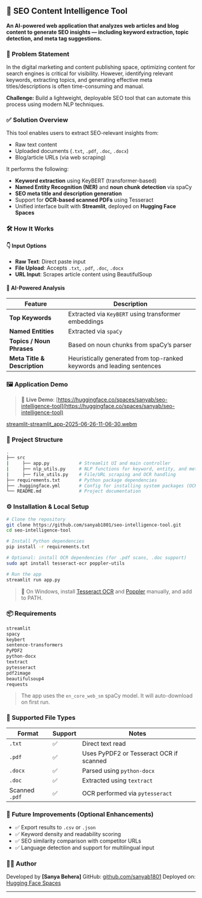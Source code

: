 
## 📘 SEO Content Intelligence Tool

**An AI-powered web application that analyzes web articles and blog content to generate SEO insights — including keyword extraction, topic detection, and meta tag suggestions.**


### 📌 Problem Statement

In the digital marketing and content publishing space, optimizing content for search engines is critical for visibility. However, identifying relevant keywords, extracting topics, and generating effective meta titles/descriptions is often time-consuming and manual.

**Challenge:** Build a lightweight, deployable SEO tool that can automate this process using modern NLP techniques.


### ✅ Solution Overview

This tool enables users to extract SEO-relevant insights from:

* Raw text content
* Uploaded documents (`.txt`, `.pdf`, `.doc`, `.docx`)
* Blog/article URLs (via web scraping)

It performs the following:

* **Keyword extraction** using KeyBERT (transformer-based)
* **Named Entity Recognition (NER)** and **noun chunk detection** via spaCy
* **SEO meta title and description generation**
* Support for **OCR-based scanned PDFs** using Tesseract
* Unified interface built with **Streamlit**, deployed on **Hugging Face Spaces**


### 🛠️ How It Works

#### 👇 Input Options

* **Raw Text**: Direct paste input
* **File Upload**: Accepts `.txt`, `.pdf`, `.doc`, `.docx`
* **URL Input**: Scrapes article content using BeautifulSoup

#### 🧠 AI-Powered Analysis

| Feature                      | Description                                                            |
| ---------------------------- | ---------------------------------------------------------------------- |
| **Top Keywords**             | Extracted via `KeyBERT` using transformer embeddings                   |
| **Named Entities**           | Extracted via `spaCy`                                                  |
| **Topics / Noun Phrases**    | Based on noun chunks from spaCy’s parser                               |
| **Meta Title & Description** | Heuristically generated from top-ranked keywords and leading sentences |


### 🖼️ Application Demo

> 🔗 **Live Demo**: [https://huggingface.co/spaces/sanyab/seo-intelligence-tool](https://huggingface.co/spaces/sanyab/seo-intelligence-tool)

[streamlit-streamlit_app-2025-06-26-11-06-30.webm](https://github.com/user-attachments/assets/df7a8cf5-9a84-416b-a924-615ccf04127c)



### 📁 Project Structure

```bash
.
├── src
|     ├── app.py           # Streamlit UI and main controller
|     ├── nlp_utils.py     # NLP functions for keyword, entity, and meta extraction
|     ├── file_utils.py    # File/URL scraping and OCR handling
├── requirements.txt       # Python package dependencies
├── .huggingface.yml       # Config for installing system packages (OCR support)
└── README.md              # Project documentation
```


### ⚙️ Installation & Local Setup

```bash
# Clone the repository
git clone https://github.com/sanyab1801/seo-intelligence-tool.git
cd seo-intelligence-tool

# Install Python dependencies
pip install -r requirements.txt

# Optional: install OCR dependencies (for .pdf scans, .doc support)
sudo apt install tesseract-ocr poppler-utils

# Run the app
streamlit run app.py
```

> 📝 On Windows, install [Tesseract OCR](https://github.com/tesseract-ocr/tesseract/wiki) and [Poppler](https://github.com/oschwartz10612/poppler-windows) manually, and add to PATH.


### 📦 Requirements

```txt
streamlit
spacy
keybert
sentence-transformers
PyPDF2
python-docx
textract
pytesseract
pdf2image
beautifulsoup4
requests
```

> The app uses the `en_core_web_sm` spaCy model. It will auto-download on first run.


### 📂 Supported File Types

| Format         | Support | Notes                                   |
| -------------- | ------- | --------------------------------------- |
| `.txt`         | ✅       | Direct text read                        |
| `.pdf`         | ✅       | Uses PyPDF2 or Tesseract OCR if scanned |
| `.docx`        | ✅       | Parsed using `python-docx`              |
| `.doc`         | ✅       | Extracted using `textract`              |
| Scanned `.pdf` | ✅       | OCR performed via `pytesseract`         |


### 🧠 Future Improvements (Optional Enhancements)

* ✅ Export results to `.csv` or `.json`
* ✅ Keyword density and readability scoring
* ✅ SEO similarity comparison with competitor URLs
* ✅ Language detection and support for multilingual input


### 👨‍💻 Author

Developed by **\[Sanya Behera]**
GitHub: [github.com/sanyab1801](https://github.com/sanyab1801)
Deployed on: [Hugging Face Spaces](https://huggingface.co/spaces)

---
